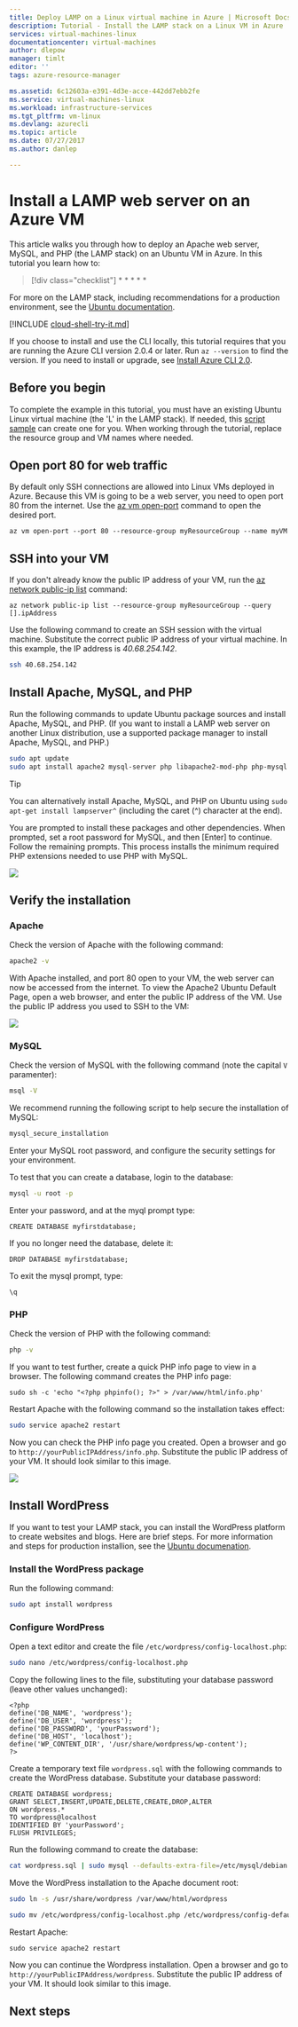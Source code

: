```yaml
---
title: Deploy LAMP on a Linux virtual machine in Azure | Microsoft Docs
description: Tutorial - Install the LAMP stack on a Linux VM in Azure
services: virtual-machines-linux
documentationcenter: virtual-machines
author: dlepow
manager: timlt
editor: ''
tags: azure-resource-manager

ms.assetid: 6c12603a-e391-4d3e-acce-442dd7ebb2fe
ms.service: virtual-machines-linux
ms.workload: infrastructure-services
ms.tgt_pltfrm: vm-linux
ms.devlang: azurecli
ms.topic: article
ms.date: 07/27/2017
ms.author: danlep

---
```

# Install a LAMP web server on an Azure VM
This article walks you through how to deploy an Apache web server, MySQL, and PHP (the LAMP stack) on an Ubuntu VM in Azure. In this tutorial you learn how to:

> [!div class="checklist"]
> * 
> * 
> * 
> * 
> * 

For more on the LAMP stack, including recommendations for a production environment, see the [Ubuntu documentation](https://help.ubuntu.com/community/ApacheMySQLPHP).

[!INCLUDE [cloud-shell-try-it.md](../../../includes/cloud-shell-try-it.md)]

If you choose to install and use the CLI locally, this tutorial requires that you are running the Azure CLI version 2.0.4 or later. Run `az --version` to find the version. If you need to install or upgrade, see [Install Azure CLI 2.0]( /cli/azure/install-azure-cli). 

## Before you begin

To complete the example in this tutorial, you must have an existing Ubuntu Linux virtual machine (the 'L' in the LAMP stack). If needed, this [script sample](../scripts/virtual-machines-linux-cli-sample-create-vm-quick-create.md) can create one for you. When working through the tutorial, replace the resource group and VM names where needed. 


## Open port 80 for web traffic 

By default only SSH connections are allowed into Linux VMs deployed in Azure. Because this VM is going to be a web server, you need to open port 80 from the internet. Use the [az vm open-port](/cli/azure/vm#open-port) command to open the desired port.  
 
```azurecli-interactive 
az vm open-port --port 80 --resource-group myResourceGroup --name myVM
```
## SSH into your VM


If you don't already know the public IP address of your VM, run the [az network public-ip list](/cli/azure/network/public-ip#list) command:


```azurecli-interactive
az network public-ip list --resource-group myResourceGroup --query [].ipAddress
```

Use the following command to create an SSH session with the virtual machine. Substitute the correct public IP address of your virtual machine. In this example, the IP address is *40.68.254.142*.

```bash
ssh 40.68.254.142
```

## Install Apache, MySQL, and PHP

Run the following commands to update Ubuntu package sources and install Apache, MySQL, and PHP. (If you want to install a LAMP web server on another Linux distribution, use a supported package manager to install Apache, MySQL, and PHP.)


```bash
sudo apt update
sudo apt install apache2 mysql-server php libapache2-mod-php php-mysql
```



> [!TIP]
> You can alternatively install Apache, MySQL, and PHP on Ubuntu using `sudo apt-get install lampserver^` (including the caret (^) character at the end).
>



You are prompted to install these packages and other dependencies. When prompted, set a root password for MySQL, and then [Enter] to continue. Follow the remaining prompts. This process installs the minimum required PHP extensions needed to use PHP with MySQL. 

![][1]

## Verify the installation


### Apache

Check the version of Apache with the following command:
```bash
apache2 -v
```

With Apache installed, and port 80 open to your VM, the web server can now be accessed from the internet. To view the Apache2 Ubuntu Default Page, open a web browser, and enter the public IP address of the VM. Use the public IP address you used to SSH to the VM:

![][3]


### MySQL

Check the version of MySQL with the following command (note the capital `V` paramenter):

```bash
msql -V
```

We recommend running the following script to help secure the installation of MySQL:

```bash
mysql_secure_installation
```

Enter your MySQL root password, and configure the security settings for your environment.

To test that you can create a database, login to the database:

```bash
mysql -u root -p
```

Enter your password, and at the myql prompt type:

```mysql
CREATE DATABASE myfirstdatabase;
```
If you no longer need the database, delete it:

```mysql
DROP DATABASE myfirstdatabase;
```
To exit the mysql prompt, type:

```mysql
\q
```

### PHP

Check the version of PHP with the following command:

```bash
php -v
```
If you want to test further, create a quick PHP info page to view in a browser. The following command creates the PHP info page:

```
sudo sh -c 'echo "<?php phpinfo(); ?>" > /var/www/html/info.php'
```

Restart Apache with the following command so the installation takes effect:

```bash
sudo service apache2 restart
```

Now you can check the PHP info page you created. Open a browser and go to `http://yourPublicIPAddress/info.php`. Substitute the public IP address of your VM. It should look similar to this image.

![][2]


## Install WordPress

If you want to test your LAMP stack, you can install the WordPress platform to create websites and blogs. Here are brief steps. For more information and steps for production installion, see the [Ubuntu documenation](https://help.ubuntu.com/lts/serverguide/wordpress.html).



### Install the WordPress package

Run the following command:

```bash
sudo apt install wordpress
```

### Configure WordPress

Open a text editor and create the file `/etc/wordpress/config-localhost.php`:

```bash
sudo nano /etc/wordpress/config-localhost.php
```
Copy the following lines to the file, substituting your database password (leave other values unchanged):

```
<?php
define('DB_NAME', 'wordpress');
define('DB_USER', 'wordpress');
define('DB_PASSWORD', 'yourPassword');
define('DB_HOST', 'localhost');
define('WP_CONTENT_DIR', '/usr/share/wordpress/wp-content');
?>
```

Create a temporary text file `wordpress.sql` with the following commands to create the WordPress database. Substitute your database password:

```
CREATE DATABASE wordpress;
GRANT SELECT,INSERT,UPDATE,DELETE,CREATE,DROP,ALTER
ON wordpress.*
TO wordpress@localhost
IDENTIFIED BY 'yourPassword';
FLUSH PRIVILEGES;
```

Run the following command to create the database:

```bash
cat wordpress.sql | sudo mysql --defaults-extra-file=/etc/mysql/debian.cnf
```

Move the WordPress installation to the Apache document root:

```bash
sudo ln -s /usr/share/wordpress /var/www/html/wordpress

sudo mv /etc/wordpress/config-localhost.php /etc/wordpress/config-default.php
```

Restart Apache:

```
sudo service apache2 restart
```
Now you can continue the Wordpress installation. Open a browser and go to `http://yourPublicIPAddress/wordpress`. Substitute the public IP address of your VM. It should look similar to this image.

## Next steps


[1]: ./media/tutorial-lamp-stack/configmysqlpassword-small.png
[2]: ./media/tutorial-lamp-stack/phpsuccesspage.png
[3]: ./media/tutorial-lamp-stack/apachesuccesspage.png
